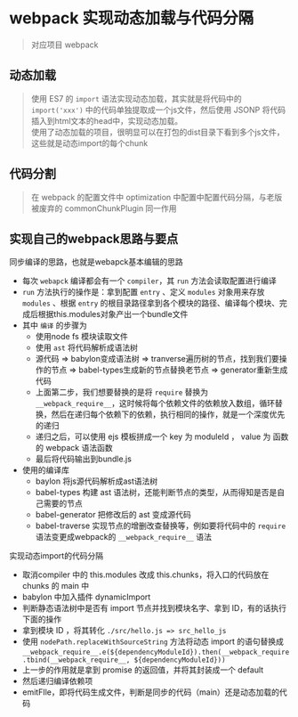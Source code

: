 # webpack 实现动态加载与代码分隔
> 对应项目 webpack

## 动态加载
> 使用 ES7 的 `import` 语法实现动态加载，其实就是将代码中的 `import('xxx')` 中的代码单独提取成一个js文件，然后使用 JSONP 将代码插入到html文本的head中，实现动态加载。  
> 使用了动态加载的项目，很明显可以在打包的dist目录下看到多个js文件，这些就是动态import的每个chunk  

## 代码分割
> 在 webpack 的配置文件中 optimization 中配置中配置代码分隔，与老版被废弃的 commonChunkPlugin 同一作用  

## 实现自己的webpack思路与要点
同步编译的思路，也就是webapck基本编辑的思路

- 每次 `webapck` 编译都会有一个 `compiler`，其 `run` 方法会读取配置进行编译
- `run` 方法执行的操作是：拿到配置 `entry` 、定义 `modules` 对象用来存放 `modules` 、根据 `entry` 的根目录路径拿到各个模块的路径、编译每个模块、完成后根据this.modules对象产出一个bundle文件
- 其中 `编译` 的步骤为
  - 使用node fs 模块读取文件
  - 使用 `ast` 将代码解析成语法树
  - 源代码 => babylon变成语法树 => tranverse遍历树的节点，找到我们要操作的节点 => babel-types生成新的节点替换老节点 => generator重新生成代码
  - 上面第二步，我们想要替换的是将 `require` 替换为 `__webpack_require__`，这时候将每个依赖文件的依赖放入数组，循环替换，然后在递归每个依赖下的依赖，执行相同的操作，就是一个深度优先的递归
  - 递归之后，可以使用 ejs 模板拼成一个 key 为 moduleId ， value 为 函数的 webpack 语法函数
  - 最后将代码输出到bundle.js
- 使用的编译库
  - baylon 将js源代码解析成ast语法树
  - babel-types 构建 ast 语法树，还能判断节点的类型，从而得知是否是自己需要的节点
  - babel-generator 把修改后的 ast 变成源代码
  - babel-traverse 实现节点的增删改查替换等，例如要将代码中的 `require` 语法变更成webpack的 `__webpack_require__` 语法

实现动态import的代码分隔
- 取消compiler 中的 this.modules 改成 this.chunks，将入口的代码放在 chunks 的 main 中
- babylon 中加入插件 dynamicImport
- 判断静态语法树中是否有 import 节点并找到模块名字、拿到 ID，有的话执行下面的操作
- 拿到模块 ID ，将其转化 `./src/hello.js => src_hello_js`
- 使用 `nodePath.replaceWithSourceString` 方法将动态 import 的语句替换成 `__webpack_require__.e(${dependencyModuleId}).then(__webpack_require.tbind(__webpack_require__, ${dependencyModuleId}))`
- 上一步的作用就是拿到 promise 的返回值，并将其封装成一个 default 
- 然后递归编译依赖项
- emitFIle，即将代码生成文件，判断是同步的代码（main）还是动态加载的代码
